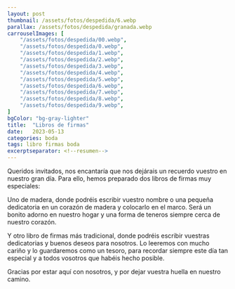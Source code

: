 ```yaml
---
layout: post
thumbnail: /assets/fotos/despedida/6.webp
parallax: /assets/fotos/despedida/granada.webp
carrouselImages: [
	"/assets/fotos/despedida/00.webp",
	"/assets/fotos/despedida/0.webp",
	"/assets/fotos/despedida/1.webp",
	"/assets/fotos/despedida/2.webp",
	"/assets/fotos/despedida/3.webp",
	"/assets/fotos/despedida/4.webp",
	"/assets/fotos/despedida/5.webp",
	"/assets/fotos/despedida/6.webp",
	"/assets/fotos/despedida/7.webp",
	"/assets/fotos/despedida/8.webp",
	"/assets/fotos/despedida/9.webp",
]
bgColor: "bg-gray-lighter"
title:  "Libros de firmas"
date:   2023-05-13
categories: boda
tags: libro firmas boda
excerptseparator: <!--resumen-->
---
```


Queridos invitados, nos encantaría que nos dejárais un recuerdo vuestro en nuestro gran día. Para ello, hemos preparado dos libros de firmas muy especiales:

Uno de madera, donde podréis escribir vuestro nombre o una pequeña dedicatoria en un corazón de madera y colocarlo en el marco. Será un bonito adorno en nuestro hogar y una forma de teneros siempre cerca de nuestro corazón.

Y otro libro de firmas más tradicional, donde podréis escribir vuestras dedicatorias y buenos deseos para nosotros. Lo leeremos con mucho cariño y lo guardaremos como un tesoro, para recordar siempre este día tan especial y a todos vosotros que habéis hecho posible.

Gracias por estar aquí con nosotros, y por dejar vuestra huella en nuestro camino.
